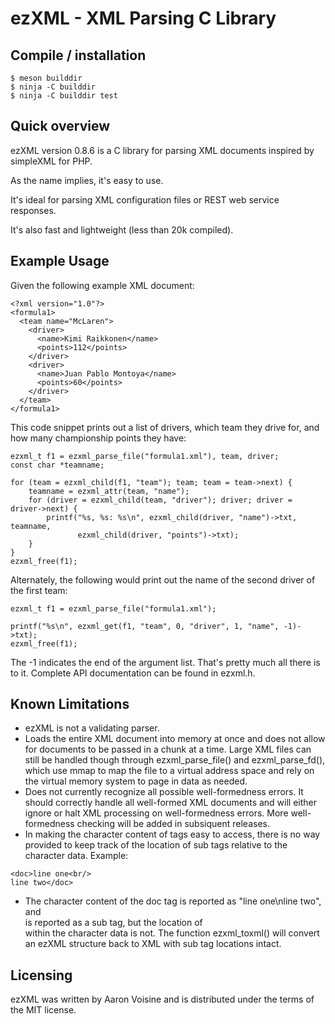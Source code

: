 # ezXML - XML Parsing C Library

## Compile / installation

    $ meson builddir
    $ ninja -C builddir
    $ ninja -C builddir test

## Quick overview 

ezXML version 0.8.6 is a C library for parsing XML documents inspired by simpleXML for PHP.

As the name implies, it's easy to use.

It's ideal for parsing XML configuration files or REST web service responses.

It's also fast and lightweight (less than 20k compiled).

## Example Usage

Given the following example XML document:

```
<?xml version="1.0"?>
<formula1>
  <team name="McLaren">
    <driver>
      <name>Kimi Raikkonen</name>
      <points>112</points>
    </driver>
    <driver>
      <name>Juan Pablo Montoya</name>
      <points>60</points>
    </driver>
  </team>
</formula1>
```

This code snippet prints out a list of drivers, which team they drive for, and how many championship points they have:

```
ezxml_t f1 = ezxml_parse_file("formula1.xml"), team, driver;
const char *teamname;
 
for (team = ezxml_child(f1, "team"); team; team = team->next) {
    teamname = ezxml_attr(team, "name");
    for (driver = ezxml_child(team, "driver"); driver; driver = driver->next) {
        printf("%s, %s: %s\n", ezxml_child(driver, "name")->txt, teamname,
               ezxml_child(driver, "points")->txt);
    }
}
ezxml_free(f1);
```

Alternately, the following would print out the name of the second driver of the first team:

```
ezxml_t f1 = ezxml_parse_file("formula1.xml");
 
printf("%s\n", ezxml_get(f1, "team", 0, "driver", 1, "name", -1)->txt); 
ezxml_free(f1);
```

The -1 indicates the end of the argument list. That's pretty much all there is to it. Complete API documentation can be found in ezxml.h.

## Known Limitations

* ezXML is not a validating parser.
* Loads the entire XML document into memory at once and does not allow for documents to be passed in a chunk at a time. Large XML files can still be handled though through ezxml_parse_file() and ezxml_parse_fd(), which use mmap to map the file to a virtual address space and rely on the virtual memory system to page in data as needed.
* Does not currently recognize all possible well-formedness errors. It should correctly handle all well-formed XML documents and will either ignore or halt XML processing on well-formedness errors. More well-formedness checking will be added in subsiquent releases. 
* In making the character content of tags easy to access, there is no way provided to keep track of the location of sub tags relative to the character data. Example:

```
<doc>line one<br/>
line two</doc>
```

* The character content of the doc tag is reported as "line one\nline two", and <br/> is reported as a sub tag, but the location of <br/> within the character data is not. The function ezxml_toxml() will convert an ezXML structure back to XML with sub tag locations intact.

## Licensing

ezXML was written by Aaron Voisine and is distributed under the terms of the MIT license.
